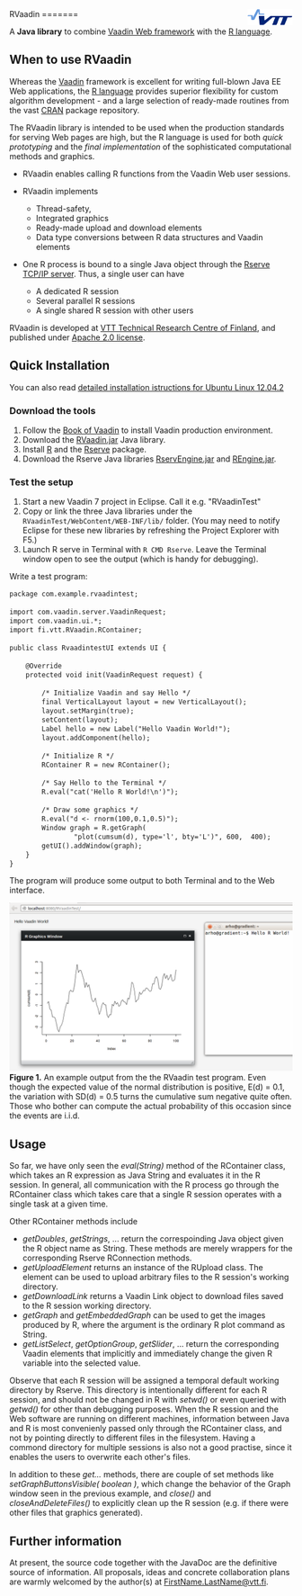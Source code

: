 <img align="right" src="man/img/vttplain.png" />
RVaadin
=======

A **Java library** to combine [Vaadin Web framework](http://vaadin.com) with the [R language](http://www.r-project.org).

When to use RVaadin
-----------------

 Whereas the [Vaadin](http://vaadin.com) framework  is excellent for writing full-blown Java EE Web applications, the [R language](http://www.r-project.org) provides superior flexibility for custom algorithm development - and a large selection of ready-made routines from the vast [CRAN](http://cran.r-project.org/) package repository. 

The RVaadin library is intended to be used when the production standards for serving Web pages are high, but the R language is used for both *quick prototyping* and the *final  implementation* of the sophisticated computational methods and graphics.

* RVaadin enables calling R functions from the Vaadin Web user sessions. 

* RVaadin implements 
    * Thread-safety, 
    * Integrated graphics
    * Ready-made upload and download elements 
    * Data type conversions between R data structures and Vaadin elements

* One R process is bound to a single Java object through the [Rserve TCP/IP server](http://www.rforge.net/Rserve/). Thus, a single user can have 
    * A dedicated R session
    * Several parallel R sessions
    * A single shared R session with other users

RVaadin is developed at
[VTT Technical Research Centre of Finland](http://http://www.vtt.fi/?lang=en),
 and published under [Apache 2.0 license](http://www.apache.org/licenses/LICENSE-2.0.html). 


Quick Installation
----------------

You can also read [detailed installation istructions for Ubuntu Linux 12.04.2](man/Installation_Ubuntu.md)

### Download the tools

1. Follow the [Book of Vaadin](https://vaadin.com/book/vaadin7/-/page/getting-started.html) to install Vaadin production environment.
2. Download the [RVaadin.jar](jar/RVaadin.jar?raw=true) Java library.
3. Install [R](http://cran.r-project.org/) and the [Rserve](http://www.rforge.net/Rserve/) package.
4. Download the Rserve Java libraries [RservEngine.jar](http://www.rforge.net/Rserve/files/RserveEngine.jar) and [REngine.jar](http://www.rforge.net/Rserve/files/REngine.jar).

### Test the setup

1. Start a new Vaadin 7 project in Eclipse. Call it e.g. "RVaadinTest"
2. Copy or link the three Java libraries under the `RVaadinTest/WebContent/WEB-INF/lib/` folder. (You may need to notify Eclipse for these new libraries by refreshing the Project Explorer with F5.)
4. Launch R serve in Terminal with `R CMD Rserve`. Leave the Terminal window open to see the output (which is handy for debugging).

Write a test program:

    package com.example.rvaadintest;

    import com.vaadin.server.VaadinRequest;
    import com.vaadin.ui.*;
    import fi.vtt.RVaadin.RContainer;

    public class RvaadintestUI extends UI {

    	@Override
    	protected void init(VaadinRequest request) {
    
    		/* Initialize Vaadin and say Hello */
	    	final VerticalLayout layout = new VerticalLayout();
    		layout.setMargin(true);
    		setContent(layout);
	    	Label hello = new Label("Hello Vaadin World!");
    		layout.addComponent(hello);
		
	    	/* Initialize R */
		    RContainer R = new RContainer();

    		/* Say Hello to the Terminal */
    		R.eval("cat('Hello R World!\n')");

    		/* Draw some graphics */
    		R.eval("d <- rnorm(100,0.1,0.5)");
    		Window graph = R.getGraph(
                    "plot(cumsum(d), type='l', bty='L')", 600,  400);
    		getUI().addWindow(graph);
    	}
    }

The program will produce some output to both Terminal and to the Web interface. 

![RVaadin Example Application](man/img/RVaadin_success.png?raw=true)
**Figure 1.** An example output from the the RVaadin test program. Even though the expected value of the normal distribution is positive, E(d) = 0.1, the variation with SD(d) = 0.5 turns the cumulative sum negative quite often. Those who bother can compute the actual probability of this occasion since the events are i.i.d. 

Usage
-----

So far, we have only seen the *eval(String)* method of the RContainer class, which takes an R expression as Java String  and evaluates it in the R session. In general, all communication with the R process go through the RContainer class which takes care that a single R session operates with a single task at a given time.

Other RContainer methods include 

* *getDoubles*, *getStrings*, ... return the correspoinding Java object given the R object name as String. These methods are merely wrappers for the corresponding Rserve RConnection methods.
* *getUploadElement* returns an instance of the RUpload class. The element can be used to upload arbitrary files to the R session's working directory.
* *getDownloadLink* returns a Vaadin Link object to download files saved to the R session working directory. 
* *getGraph* and *getEmbeddedGraph* can be used to get the images produced by R, where the argument is the ordinary R plot command as String.
* *getListSelect*, *getOptionGroup*, *getSlider*, ... return the corresponding Vaadin elements that implicitly and immediately change the given R variable into the selected value. 


Observe that each R session will be assigned a temporal default working directory by Rserve. This directory is intentionally different for each R session, and should not be changed in R with *setwd()* or even queried with *getwd()* for other than debugging purposes. When the R session and the Web software are running on different machines, information between Java and R is most convenienly passed only through the RContainer class, and not by pointing directly to different files in the filesystem. Having a commond directory for multiple sessions is also not a good practise, since it enables the users to overwrite each other's files. 

In addition to these *get...* methods, there are couple of set methods like *setGraphButtonsVisible( boolean )*, which change the behavior of the Graph window seen in the previous example, and *close()* and *closeAndDeleteFiles()* to explicitly clean up the R session (e.g. if there were other files that graphics generated).

Further information
-------------------

At present, the source code together with the JavaDoc are the definitive source of information. All proposals, ideas and concrete collaboration plans are warmly welcomed by the author(s) at FirstName.LastName@vtt.fi.


















